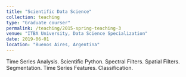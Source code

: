 ```yaml
---
title: "Scientific Data Science"
collection: teaching
type: "Graduate courser"
permalink: /teaching/2015-spring-teaching-3
venue: "ITBA University, Data Science Specialization"
date: 2019-06-01
location: "Buenos Aires, Argentina"
---
```


Time Series Analysis. Scientific Python. Spectral Filters. Spatial Filters. Segmentation. Time Series Features. Classification.
